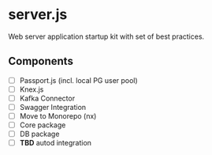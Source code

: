 # server.js

Web server application startup kit with set of best practices.


## Components

- [ ] Passport.js (incl. local PG user pool)
- [ ] Knex.js
- [ ] Kafka Connector
- [ ] Swagger Integration
- [ ] Move to Monorepo (nx)
- [ ] Core package
- [ ] DB package
- [ ] **TBD** autod integration
